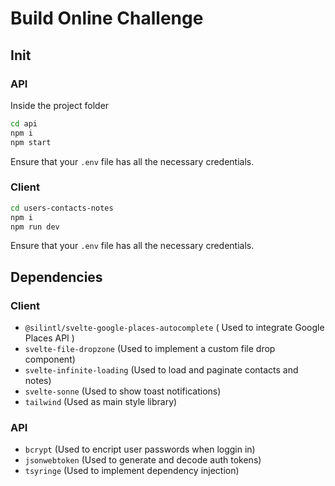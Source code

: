 # Build Online Challenge

## Init
### API
Inside the project folder
```sh
cd api
npm i
npm start
```

Ensure that your `.env` file has all the necessary credentials.

### Client
```sh
cd users-contacts-notes
npm i
npm run dev
```
Ensure that your `.env` file has all the necessary credentials.

## Dependencies
### Client
 - `@silintl/svelte-google-places-autocomplete` ( Used to integrate Google Places API )
 - `svelte-file-dropzone` (Used to implement a custom file drop component)
 - `svelte-infinite-loading` (Used to load and paginate contacts and notes)
 - `svelte-sonne` (Used to show toast notifications)
 - `tailwind` (Used as main style library)

### API
 - `bcrypt` (Used to encript user passwords when loggin in)
 - `jsonwebtoken` (Used to generate and decode auth tokens)
 - `tsyringe` (Used to implement dependency injection)
